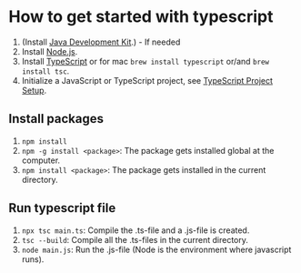 # How to get started with typescript
1. (Install [Java Development Kit](https://docs.oracle.com/en/java/javase/17/install/overview-jdk-installation.html#GUID-8677A77F-231A-40F7-98B9-1FD0B48C346A).) - If needed
2. Install [Node.js](https://nodejs.org/en/download/).
3. Install [TypeScript](https://www.typescriptlang.org/download) or for mac `brew install typescript` or/and `brew install tsc`.
4. Initialize a JavaScript or TypeScript project, see [TypeScript Project Setup](https://khalilstemmler.com/blogs/typescript/node-starter-project/).

## Install packages 
1. `npm install`
2. `npm -g install <package>`: The package gets installed global at the computer. 
3. `npm install <package>`: The package gets installed in the current directory.

## Run typescript file
1. `npx tsc main.ts`: Compile the .ts-file and a .js-file is created.
2. `tsc --build`: Compile all the .ts-files in the current directory.
3. `node main.js`: Run the .js-file (Node is the environment where javascript runs).

